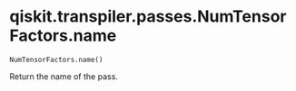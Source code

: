 # qiskit.transpiler.passes.NumTensorFactors.name

`NumTensorFactors.name()`

Return the name of the pass.
